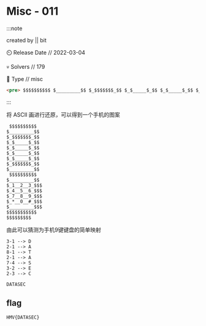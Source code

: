 # Misc - 011

:::note

created by || bit

⏲️ Release Date // 2022-03-04

💀 Solvers // 179

🧩 Type // misc

```html
<pre> $$$$$$$$$$ $_________$$ $_$$$$$$$_$$ $_$_____$_$$ $_$_____$_$$ $_$_____$_$$ $_$_____$_$$ $_$$$$$$$_$$ $_________$$ $$$$$$$$$$ $_________$$ $_1__2__3_$$$ $_4__5__6_$$$ $_7__8__9_$$$ $_*__0__#_$$$ $_________$$$ $$$$$$$$$$$ $$$$$$$$$ FLAG: HMV{?} ? = 3-1 2-1 8-1 2-1 7-4 3-2 2-3 </pre>
```

:::

将 ASCII 画进行还原，可以得到一个手机的图案

```plaintext
 $$$$$$$$$$
$_________$$
$_$$$$$$$_$$
$_$_____$_$$
$_$_____$_$$
$_$_____$_$$
$_$_____$_$$
$_$$$$$$$_$$
$_________$$
 $$$$$$$$$$
$_________$$
$_1__2__3_$$$
$_4__5__6_$$$
$_7__8__9_$$$
$_*__0__#_$$$
$_________$$$
$$$$$$$$$$$
$$$$$$$$$
```

由此可以猜测为手机9键键盘的简单映射

```plaintext
3-1 --> D
2-1 --> A
8-1 --> T
2-1 --> A
7-4 --> S
3-2 --> E
2-3 --> C

DATASEC
```

## flag

```plaintext
HMV{DATASEC}
```
